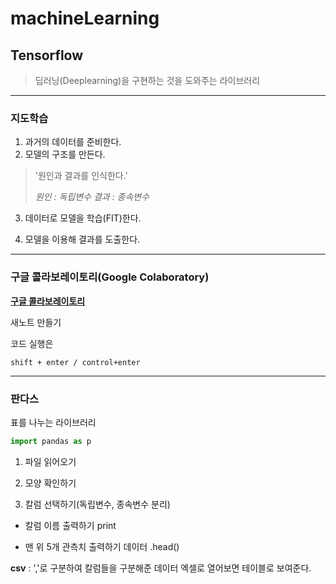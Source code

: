 # machineLearning
## Tensorflow

> 딥러닝(Deeplearning)을 구현하는 것을 도와주는 라이브러리

---

### 지도학습

1. 과거의 데이터를 준비한다.
2. 모델의 구조를 만든다.

> '원인과 결과를 인식한다.'
>
> *원인 : 독립변수 결과 : 종속변수*

3. 데이터로 모델을 학습(FIT)한다.

4. 모델을 이용해 결과를 도출한다.

---

### 구글 콜라보레이토리(Google Colaboratory)

**[구글 콜라보레이토리](https://colab.research.google.com*)**

새노트 만들기

코드 실행은 

```shift + enter / control+enter
shift + enter / control+enter
```



---

### 판다스

표를 나누는 라이브러리

```python
import pandas as p
```

1. 파일 읽어오기

2. 모양 확인하기

3. 칼럼 선택하기(독립변수, 종속변수 분리)

* 칼럼 이름 출력하기 print

* 맨 위 5개 관측치 출력하기 데이터 .head()

**csv** : ','로 구분하여 칼럼들을 구분해준 데이터 엑셀로 열어보면 테이블로 보여준다.

